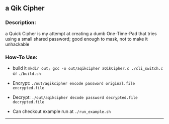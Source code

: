 
## a Qik Cipher

### Description:

a Quick Cipher is my attempt at creating a dumb One-Time-Pad that tries using a small shared password; good enough to mask, not to make it unhackable


### How-To Use:

* build it `mkdir out; gcc -o out/aqikcipher aQikCipher.c ./cli_switch.c` or `./build.sh`

* Encrypt: `./out/aqikcipher encode password original.file encrypted.file`

* Decrypt: `./out/aqikcipher decode password decrypted.file decrypted.file`

* Can checkout example run at `./run_example.sh`

---
